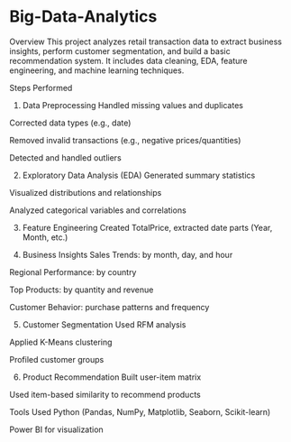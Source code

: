# Big-Data-Analytics
 Overview
This project analyzes retail transaction data to extract business insights, perform customer segmentation, and build a basic recommendation system. It includes data cleaning, EDA, feature engineering, and machine learning techniques.

Steps Performed
1. Data Preprocessing
Handled missing values and duplicates

Corrected data types (e.g., date)

Removed invalid transactions (e.g., negative prices/quantities)

Detected and handled outliers

2. Exploratory Data Analysis (EDA)
Generated summary statistics

Visualized distributions and relationships

Analyzed categorical variables and correlations

3. Feature Engineering
Created TotalPrice, extracted date parts (Year, Month, etc.)

4. Business Insights
Sales Trends: by month, day, and hour

Regional Performance: by country

Top Products: by quantity and revenue

Customer Behavior: purchase patterns and frequency

5. Customer Segmentation
Used RFM analysis

Applied K-Means clustering

Profiled customer groups

6. Product Recommendation
Built user-item matrix

Used item-based similarity to recommend products

 Tools Used
Python (Pandas, NumPy, Matplotlib, Seaborn, Scikit-learn)

Power BI for visualization
